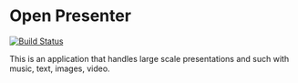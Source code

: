 # Open Presenter

[![Build Status](https://travis-ci.org/arwilczek90/OpenPresenter.svg?branch=master)](https://travis-ci.org/arwilczek90/OpenPresenter)

This is an application that handles large scale presentations and such with music, text, images, video.
